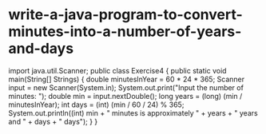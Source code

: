 # write-a-java-program-to-convert-minutes-into-a-number-of-years-and-days
import java.util.Scanner; public class Exercise4 {      public static void main(String[] Strings) {           double minutesInYear = 60 * 24 * 365;          Scanner input = new Scanner(System.in);          System.out.print("Input the number of minutes: ");          double min = input.nextDouble();          long years = (long) (min / minutesInYear);         int days = (int) (min / 60 / 24) % 365;          System.out.println((int) min + " minutes is approximately " + years + " years and " + days + " days");     } }

